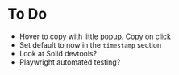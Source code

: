 # To Do

- Hover to copy with little popup. Copy on click
- Set default to now in the `timestamp` section
- Look at Solid devtools?
- Playwright automated testing?
